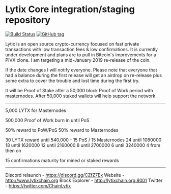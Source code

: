 Lytix Core integration/staging repository
=====================================

[![Build Status](https://travis-ci.org/LytixChain/lytix.png)](https://travis-ci.org/LytixChain/lytix) [![GitHub tag](https://img.shields.io/github/tag/LytixChain/lytix.svg)](https://github.com/lytixchain/lytix/tree/v1.1.4)

Lytix is an open source crypto-currency focused on fast private transactions with low transaction fees & low confirmations.  It is currently under development and plans are to pull in Bitcoin's improvements for a PIVX clone. I am targeting a mid-January 2019 re-release of the coin.

If the date changes I will notify everyone. Please note that everyone that had a balance during the first release will get an airdrop on re-release plus some extra to cover the trouble and lost time during the first try.

It will be Proof of Stake after a 50,000 block Proof of Work period with masternodes. After 50,000 staked wallets will help support the network. 


------------------------

5,000 LYTX for Masternodes

500,000 Proof of Work burn in until PoS

50% reward to PoW/PoS 50% reward to Masternodes

30 LYTX reward until 540,000 - 15 PoS / 15 Masternodes
	24 until 1080000
	18 until 1620000
	12 until 2160000
	 8 until 2700000
	 6 until 3240000
	 4 from then on 

15 confirmations maturity for mined or staked rewards

-------------------------

Discord relaunch - https://discord.gg/CZfZ7Ex
Website - http://www.lytixchain.org
Block Explorer - http://lytixchain.org:8001
Twitter - https://twitter.com/ChainLytix

